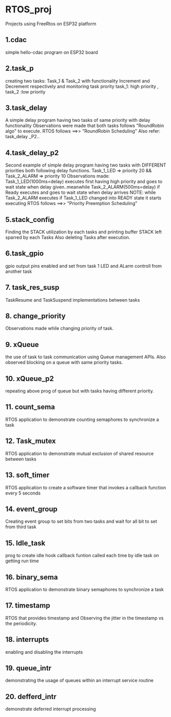 # RTOS_proj
Projects using FreeRtos on ESP32 platform
## 1.cdac
simple hello-cdac program on ESP32 board
## 2.task_p
creating two tasks: Task_1 & Task_2 with functionality Increment and Decrement respectively and monitoring task prority
task_1: high priority , task_2 :low priority
## 3.task_delay
A simple delay program having two tasks of same priority with delay functionality
Observations were made that both tasks follows "RoundRobin algo" to execute.
RTOS follows ==>> "RoundRobin Scheduling"
Also refer: task_delay _P2..
## 4.task_delay_p2
Second example of simple delay program having two tasks with DIFFERENT priorities both following
delay functions. Task_1_LED => priority 20 && Task_2_ALARM => priority 10
Observations made: Task_1_LED(1000ms=delay) executes first having high priority and goes to wait state when delay given..meanwhile Task_2_ALARM(500ms=delay) if Ready executes and goes to wait state when delay arrives
NOTE: while Task_2_ALARM executes if Task_1_LED changed into READY state it starts executing 
RTOS follows ==>> "Priority Preemption Scheduling"
## 5.stack_config
Finding the STACK utilization by each tasks and printing buffer STACK left sparred by each Tasks
Also deleting Tasks after execution.
## 6.task_gpio
gpio output pins enabled and set from task 1 LED and ALarm controll from another task

## 7. task_res_susp
TaskResume and TaskSuspend implementations between tasks

## 8. change_priority
Observations made while changing priority of task.

## 9. xQueue
the use of task to task communication using Queue management APIs. Also observed blocking on a queue
with same priority tasks.
## 10. xQueue_p2
repeating above prog of queue but with tasks having different priority.

## 11. count_sema
RTOS application to demonstrate counting semaphores to synchronize a task

## 12. Task_mutex
RTOS application to demonstrate mutual exclusion of shared resource between tasks

## 13. soft_timer
RTOS application to create a software timer that invokes a callback function every
5 seconds

## 14. event_group
Creating event group to set bits from two tasks and wait for all bit to set from third task 

## 15. Idle_task
prog to create idle hook callback funtion called each time by idle task on getting run time
## 16. binary_sema
RTOS application to demonstrate binary semaphores to synchronize a task
## 17. timestamp
RTOS that provides timestamp and  Observing the jitter in the timestamp vs the periodicity.
## 18. interrupts
enabling and disabling the interrupts
## 19. queue_intr
demonstrating the usage of queues within an interrupt service routine
## 20. defferd_intr
demonstrate deferred interrupt processing


  


